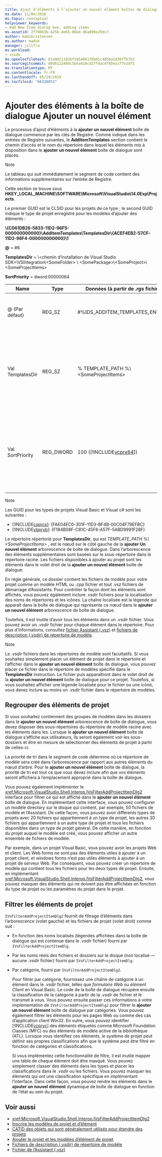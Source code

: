 ```yaml
---
title: Ajout d’éléments à l’ajouter un nouvel élément boîtes de dialogue | Microsoft Docs
ms.date: 11/04/2016
ms.topic: conceptual
helpviewer_keywords:
- Add New Item dialog box, adding items
ms.assetid: 2f70863b-425b-4e65-86b4-d6a898e29dc7
author: madskristensen
ms.author: madsk
manager: jillfra
ms.workload:
- vssdk
ms.openlocfilehash: 61a9921103bf5954061fbb61c405ba1d36ffb782
ms.sourcegitcommit: 40d612240dc5bea418cd27fdacdf85ea177e2df3
ms.translationtype: MT
ms.contentlocale: fr-FR
ms.lasthandoff: 05/29/2019
ms.locfileid: "66328053"
---
```

# <a name="add-items-to-the-add-new-item-dialog-box"></a>Ajouter des éléments à la boîte de dialogue Ajouter un nouvel élément
Le processus d’ajout d’éléments à la **ajouter un nouvel élément** boîte de dialogue commence par les clés de Registre. Comme indiqué dans les entrées de Registre suivantes, le **AddItemTemplates** section contient le chemin d’accès et le nom du répertoire dans lequel les éléments mis à disposition dans le **ajouter un nouvel élément** boîte de dialogue sont placés.

> [!NOTE]
> Le tableau qui suit immédiatement le segment de code contient des informations supplémentaires sur l’entrée de Registre.

 Cette section se trouve sous **HKEY_LOCAL_MACHINE\SOFTWARE\Microsoft\VisualStudio\14.0Exp\Projects**.

 Le premier GUID est le CLSID pour les projets de ce type ; le second GUID indique le type de projet enregistré pour les modèles d’ajouter des éléments :

 **\\{C061DB26-5833-11D2-96F5-000000000000}\\AddItemTemplates\\TemplatesDir\\{ACEF4EB2-57CF-11D2-96F4-000000000000}\\1**

 **@** = #6

 **TemplatesDir** = \\&lt;chemin d’installation de Visual Studio SDK&gt;\\VSIntegration\\&lt;SomeFolder&gt; \\ &lt;SomePackage&gt;\\&lt;SomeProject&gt;\\&lt;SomeProjectItems&gt;

 **SortPriority** = dword:00000064

| Name | Type | Données (à partir de *.rgs* fichier) | Description |
|------------------|-----------| - | - |
| @ (Par défaut) | REG_SZ | #%IDS_ADDITEM_TEMPLATES_ENTRY% | ID de ressource pour **ajouter un élément** modèles. |
| Val TemplatesDir | REG_SZ | % TEMPLATE_PATH %\\&lt;SomeProjectItems&gt; | Chemin d’accès des éléments de projet affiché dans la boîte de dialogue pour le **ajouter un nouvel élément** Assistant. |
| Val SortPriority | REG_DWORD | 100 ([!INCLUDE[vcprx64](../../extensibility/internals/includes/vcprx64_md.md)]) | Détermine l’ordre de tri dans le nœud d’arbre de fichiers affichés dans le **ajouter un nouvel élément** boîte de dialogue. |

> [!NOTE]
> Les GUID pour les types de projets Visual Basic et Visual c# sont les suivantes :
> - [!INCLUDE[csprcs](../../data-tools/includes/csprcs_md.md)]: {FAE04EC0-301F-11D3-BF4B-00C04F79EFBC}
> - [!INCLUDE[vbprvb](../../code-quality/includes/vbprvb_md.md)]: {F184B08F-C81C-45F6-A57F-5ABD9991F28F}

 Le répertoire répertorié pour **TemplatesDir**, qui est *TEMPLATE_PATH %\\&lt;SomeProjectItems&gt;* , est le nœud sur le côté gauche de la **ajouter Un nouvel élément** arborescence de boîte de dialogue. Dans l’arborescence des éléments supplémentaires sont basées sur le sous-répertoire dans le répertoire racine. Les fichiers disponibles à ajouter au projet sont les éléments dans le volet droit de la **ajouter un nouvel élément** boîte de dialogue.

 En règle générale, ce dossier contient les fichiers de modèle pour votre projet comme un modèle HTML ou *.cpp* fichier et tout *.vsz* fichiers de démarrage d’Assistants. Pour contrôler la façon dont les éléments sont affichés, vous pouvez également inclure *.vsdir* fichiers pour la localisation des noms de répertoires et les icônes. La chaîne localisée est la légende qui apparaît dans la boîte de dialogue qui représente ce nœud dans le **ajouter un nouvel élément** arborescence de boîte de dialogue.

 Toutefois, il est inutile d’avoir tous les éléments dans un *.vsdir* fichier. Vous pouvez avoir un *.vsdir* fichier pour chaque élément dans le répertoire. Pour plus d’informations, consultez [fichier Assistant (.vsz)](../../extensibility/internals/wizard-dot-vsz-file.md) et [fichiers de description (.vsdir) de répertoire de modèle](../../extensibility/internals/template-directory-description-dot-vsdir-files.md).

> [!NOTE]
> Le *.vsdir* fichiers dans les répertoires de modèle sont facultatifs. Si vous souhaitez simplement placer un élément de projet dans le répertoire et l’afficher dans le **ajouter un nouvel élément** boîte de dialogue, vous pouvez placer ce fichier dans le répertoire de modèles spécifié dans le **TemplatesDir** instruction. Le fichier puis apparaîtront dans le volet droit de la **ajouter un nouvel élément** boîte de dialogue pour ce projet. Toutefois, si vous souhaitez afficher une légende localisée pour le fichier ou une icône, vous devez inclure au moins un *.vsdir* fichier dans le répertoire de modèles.

## <a name="group-project-items"></a>Regrouper des éléments de projet
 Si vous souhaitez contiennent des groupes de modèles dans les dossiers dans le **ajouter un nouvel élément** arborescence de boîte de dialogue, vous devez disposer des sous-répertoires du répertoire de modèle racine avec les éléments dans les. Lorsque le **ajouter un nouvel élément** boîte de dialogue s’affiche aux utilisateurs, ils seront également voir les sous-dossiers et être en mesure de sélectionner des éléments de projet à partir de celles-ci.

 La priorité de tri dans le segment de code détermine où ce répertoire de modèle sera créé dans l’arborescence par rapport aux autres éléments du nœud d’arbre. Pour le **ajouter un nouvel élément** boîte de dialogue, la priorité de tri est tout ce que vous devez inclure afin que vos éléments seront affichera à l’emplacement approprié dans la boîte de dialogue.

 Vous pouvez également implémenter le <xref:Microsoft.VisualStudio.Shell.Interop.IVsFilterAddProjectItemDlg2> interface pour filtrer ce qui est affiché dans le **ajouter un nouvel élément** boîte de dialogue. En implémentant cette interface, vous pouvez configurer un modèle directory sur le disque qui contient, par exemple, 50 fichiers de modèle et l’Assistant. De cette façon, vous pouvez avoir différents types de projets avec 20 fichiers qui appartiennent à un type de projet, les autres 30 fichiers qui appartiennent à un autre type de projet et tous les fichiers disponibles dans un type de projet général. De cette manière, en fonction du projet auquel le modèle est créé, vous pouvez afficher un autre ensemble de fichiers de modèle.

 Par exemple, dans un projet Visual Basic, vous pouvez avoir les projets Web et client. Les Web forms ne sont pas des éléments utiles à ajouter à un projet client, et windows forms n’est pas utiles éléments à ajouter à un projet de serveur Web. Par conséquent, vous pouvez créer un répertoire de modèle qui contient tous les fichiers pour les deux types de projet. Ensuite, en implémentant <xref:Microsoft.VisualStudio.Shell.Interop.IVsFilterAddProjectItemDlg2>, vous pouvez masquer des éléments qui ne doivent pas être affichées en fonction du type de projet ou les paramètres du projet dans le projet.

## <a name="filter-project-items"></a>Filtrer les éléments de projet
 `IVsFilterAddProjectItemDlg2` fournit de filtrage d’éléments dans l’arborescence (volet gauche) et les fichiers de projet (volet droit) comme suit :

- En fonction des noms localisés (légendes affichées dans la boîte de dialogue qui est contenue dans le *.vsdir* fichier) fourni par `IVsFilterAddProjectItemDlg`.

- Par les noms réels des fichiers et dossiers sur le disque (non localisé — aucune *.vsdir* fichier) fourni par `IVsFilterAddProjectItemDlg`.

- Par catégorie, fourni par `IVsFilterAddProjectItemDlg2`.

  Pour filtrer par catégorie, fournissez une chaîne de catégorie à un élément dans le *.vsdir* fichier, telles que *formulaire Web* ou *élément Client* en Visual Basic. Le code de la boîte de dialogue récupère ensuite la classification de la catégorie à partir de la *.vsdir* de fichier et le transmet à vous. Vous pouvez ensuite passer ces informations à votre implémentation de `IVsFilterAddProjectItemDlg2` pour filtrer le **ajouter un nouvel élément** boîte de dialogue par catégories. Vous pouvez également filtrer les éléments pour les pages Web ou comme des cas d’application client Win32. En outre, vous pouvez identifier [!INCLUDE[vcprvc](../../code-quality/includes/vcprvc_md.md)] des éléments étiquetés comme Microsoft Foundation Classes (MFC) ou des éléments de modèle active de la bibliothèque (ATL). Lorsque vous identifiez ces éléments, le système de projet peut définir ses propres classifications afin que le système peut être filtré en fonction de catégories et classifications.

  Si vous implémentez cette fonctionnalité de filtre, il est inutile mapper une table de chaque élément doit être masqué. Vous pouvez simplement classer des éléments dans les types et placer les classifications dans le *.vsdir* ou les fichiers. Vous pouvez masquer les éléments qui ont une classification spécifique en implémentant l’interface. Dans cette façon, vous pouvez rendre les éléments dans le **ajouter un nouvel élément** dynamique de boîte de dialogue en fonction de l’état au sein du projet.

## <a name="see-also"></a>Voir aussi
- <xref:Microsoft.VisualStudio.Shell.Interop.IVsFilterAddProjectItemDlg2>
- [Inscrire les modèles de projet et d’élément](../../extensibility/internals/registering-project-and-item-templates.md)
- [CATID des objets qui sont généralement utilisés pour étendre des projets](../../extensibility/internals/catids-for-objects-that-are-typically-used-to-extend-projects.md)
- [Ajouter le projet et les modèles d’élément de projet](../../extensibility/internals/adding-project-and-project-item-templates.md)
- [Fichiers de description (.vsdir) de répertoire de modèle](../../extensibility/internals/template-directory-description-dot-vsdir-files.md)
- [Fichier de l’Assistant (.vsz)](../../extensibility/internals/wizard-dot-vsz-file.md)